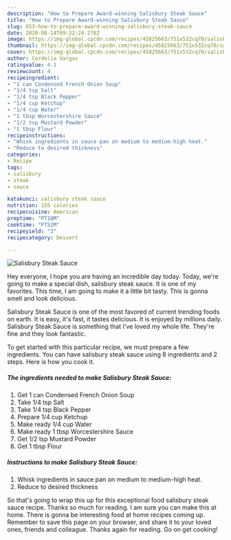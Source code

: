 ```yaml
---
description: "How to Prepare Award-winning Salisbury Steak Sauce"
title: "How to Prepare Award-winning Salisbury Steak Sauce"
slug: 653-how-to-prepare-award-winning-salisbury-steak-sauce
date: 2020-06-14T09:22:24.278Z
image: https://img-global.cpcdn.com/recipes/45825663/751x532cq70/salisbury-steak-sauce-recipe-main-photo.jpg
thumbnail: https://img-global.cpcdn.com/recipes/45825663/751x532cq70/salisbury-steak-sauce-recipe-main-photo.jpg
cover: https://img-global.cpcdn.com/recipes/45825663/751x532cq70/salisbury-steak-sauce-recipe-main-photo.jpg
author: Cordelia Vargas
ratingvalue: 4.1
reviewcount: 4
recipeingredient:
- "1 can Condensed French Onion Soup"
- "1/4 tsp Salt"
- "1/4 tsp Black Pepper"
- "1/4 cup Ketchup"
- "1/4 cup Water"
- "1 tbsp Worcestershire Sauce"
- "1/2 tsp Mustard Powder"
- "1 tbsp Flour"
recipeinstructions:
- "Whisk ingredients in sauce pan on medium to medium-high heat."
- "Reduce to desired thickness"
categories:
- Recipe
tags:
- salisbury
- steak
- sauce

katakunci: salisbury steak sauce 
nutrition: 155 calories
recipecuisine: American
preptime: "PT18M"
cooktime: "PT52M"
recipeyield: "3"
recipecategory: Dessert

---
```



![Salisbury Steak Sauce](https://img-global.cpcdn.com/recipes/45825663/751x532cq70/salisbury-steak-sauce-recipe-main-photo.jpg)

Hey everyone, I hope you are having an incredible day today. Today, we're going to make a special dish, salisbury steak sauce. It is one of my favorites. This time, I am going to make it a little bit tasty. This is gonna smell and look delicious.



Salisbury Steak Sauce is one of the most favored of current trending foods on earth. It is easy, it's fast, it tastes delicious. It is enjoyed by millions daily. Salisbury Steak Sauce is something that I've loved my whole life. They're fine and they look fantastic.


To get started with this particular recipe, we must prepare a few ingredients. You can have salisbury steak sauce using 8 ingredients and 2 steps. Here is how you cook it.

<!--inarticleads1-->

##### The ingredients needed to make Salisbury Steak Sauce:

1. Get 1 can Condensed French Onion Soup
1. Take 1/4 tsp Salt
1. Take 1/4 tsp Black Pepper
1. Prepare 1/4 cup Ketchup
1. Make ready 1/4 cup Water
1. Make ready 1 tbsp Worcestershire Sauce
1. Get 1/2 tsp Mustard Powder
1. Get 1 tbsp Flour




<!--inarticleads2-->

##### Instructions to make Salisbury Steak Sauce:

1. Whisk ingredients in sauce pan on medium to medium-high heat.
1. Reduce to desired thickness




So that's going to wrap this up for this exceptional food salisbury steak sauce recipe. Thanks so much for reading. I am sure you can make this at home. There is gonna be interesting food at home recipes coming up. Remember to save this page on your browser, and share it to your loved ones, friends and colleague. Thanks again for reading. Go on get cooking!
